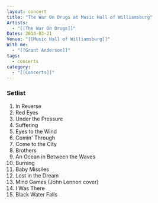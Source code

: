 ```yaml
---
layout: concert
title: "The War On Drugs at Music Hall of Williamsburg"
Artists:
  - "[[The War On Drugs]]"
Dates: 2014-03-21
Venue: "[[Music Hall of Williamsburg]]"
With me:
  - "[[Grant Anderson]]"
tags:
  - concerts
category:
  - "[[Concerts]]"
---
```


### Setlist
1. In Reverse
2. Red Eyes
3. Under the Pressure
4. Suffering
5. Eyes to the Wind
6. Comin' Through
7. Come to the City
8. Brothers
9. An Ocean in Between the Waves
10. Burning
11. Baby Missiles
12. Lost in the Dream
13. Mind Games (John Lennon cover)
14. I Was There
15. Black Water Falls
